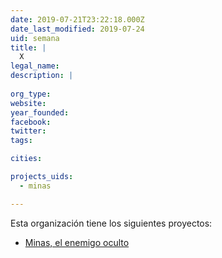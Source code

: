 ```yaml
---
date: 2019-07-21T23:22:18.000Z
date_last_modified: 2019-07-24
uid: semana
title: |
  X
legal_name: 
description: |
  
org_type: 
website: 
year_founded: 
facebook: 
twitter: 
tags:

cities: 

projects_uids:
  - minas

---
```


Esta organización tiene los siguientes proyectos:

- [Minas, el enemigo oculto](/proyectos/minas)

